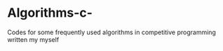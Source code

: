 # Algorithms-c-
Codes for some frequently used algorithms in competitive programming written my myself
